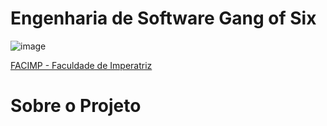 # <h1 aling=  center > Engenharia de Software Gang of Six </h1> 

![image](https://user-images.githubusercontent.com/61589386/117751503-9a5ab980-b1eb-11eb-8e98-8f2b58a28f46.png) 

[FACIMP - Faculdade de Imperatriz](https://github.com/NT-Facimp) 
<h1 aling = "center" > Sobre o Projeto </h1> 
